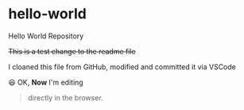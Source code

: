 # hello-world
Hello World Repository

~~This is a test change to the readme file~~

I cloaned this file from GitHub, modified and committed it via VSCode

:laughing: OK, **Now** I'm editing 
> directly in the browser.
